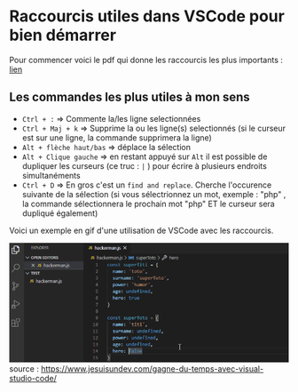 # Raccourcis utiles dans VSCode pour bien démarrer

Pour commencer voici le pdf qui donne les raccourcis les plus importants : [lien](https://code.visualstudio.com/shortcuts/keyboard-shortcuts-windows.pdf)  

## Les commandes les plus utiles à mon sens


- `Ctrl + :` => Commente la/les ligne selectionnées
- `Ctrl + Maj + k` => Supprime la ou les ligne(s) selectionnés (si le curseur est sur une ligne, la commande supprimera la ligne)
- `Alt + flèche haut/bas` => déplace la sélection
- `Alt + Clique gauche` => en restant appuyé sur `Alt` il est possible de dupliquer les curseurs (ce truc : `|` ) pour écrire à plusieurs endroits simultanéments
- `Ctrl + D` => En gros c'est un `find and replace`. Cherche l'occurence suivante de la sélection (si vous sélectrionnez un mot, exemple : "php" , la commande sélectionnera le prochain mot "php" ET le curseur sera dupliqué également)


Voici un exemple en gif d'une utilisation de VSCode avec les raccourcis.

![ici](demonstration.gif)  
source : https://www.jesuisundev.com/gagne-du-temps-avec-visual-studio-code/
